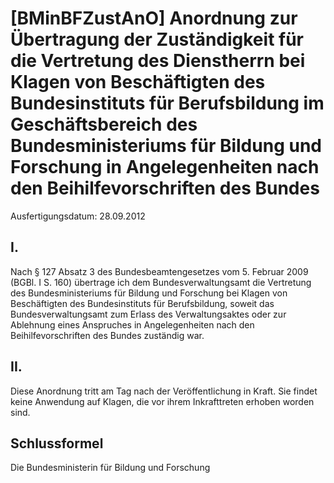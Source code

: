 # [BMinBFZustAnO] Anordnung zur Übertragung der Zuständigkeit für die Vertretung des Dienstherrn bei Klagen von Beschäftigten des Bundesinstituts für Berufsbildung im Geschäftsbereich des Bundesministeriums für Bildung und Forschung in Angelegenheiten nach den Beihilfevorschriften des Bundes

Ausfertigungsdatum: 28.09.2012

 

## I.

Nach § 127 Absatz 3 des Bundesbeamtengesetzes vom 5. Februar 2009 (BGBl. I S. 160) übertrage ich dem Bundesverwaltungsamt die Vertretung des Bundesministeriums für Bildung und Forschung bei Klagen von Beschäftigten des Bundesinstituts für Berufsbildung, soweit das Bundesverwaltungsamt zum Erlass des Verwaltungsaktes oder zur Ablehnung eines Anspruches in Angelegenheiten nach den Beihilfevorschriften des Bundes zuständig war.


## II.

Diese Anordnung tritt am Tag nach der Veröffentlichung in Kraft. Sie findet keine Anwendung auf Klagen, die vor ihrem Inkrafttreten erhoben worden sind.


## Schlussformel

Die Bundesministerin für Bildung und Forschung
